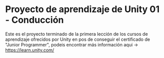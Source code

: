 # Proyecto de aprendizaje de Unity 01 - Conducción
Este es el proyecto terminado de la primera lección de los cursos de aprendizaje ofrecidos por Unity en pos de conseguir el certificado de "Junior Programmer", podeis encontrar más información aqui -> https://learn.unity.com/
 
